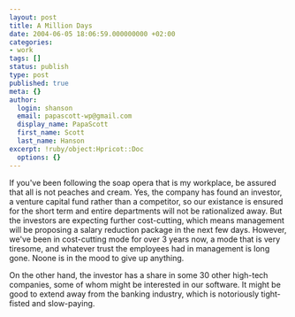 ```yaml
---
layout: post
title: A Million Days
date: 2004-06-05 18:06:59.000000000 +02:00
categories:
- work
tags: []
status: publish
type: post
published: true
meta: {}
author:
  login: shanson
  email: papascott-wp@gmail.com
  display_name: PapaScott
  first_name: Scott
  last_name: Hanson
excerpt: !ruby/object:Hpricot::Doc
  options: {}
---
```

<p>If you've been following the soap opera that is my workplace, be assured that all is not peaches and cream. Yes, the company has found an investor, a venture capital fund rather than a competitor, so our existance is ensured for the short term and entire departments will not be rationalized away. But the investors are expecting further cost-cutting, which means management will be proposing a salary reduction package in the next few days. However, we've been in cost-cutting mode for over 3 years now, a mode that is very tiresome, and whatever trust the employees had in management is long gone. Noone is in the mood to give up anything.</p>
<p>On the other hand, the investor has a share in some 30 other high-tech companies, some of whom might be interested in our software. It might be good to extend away from the banking industry, which is notoriously tight-fisted and slow-paying.</p>
